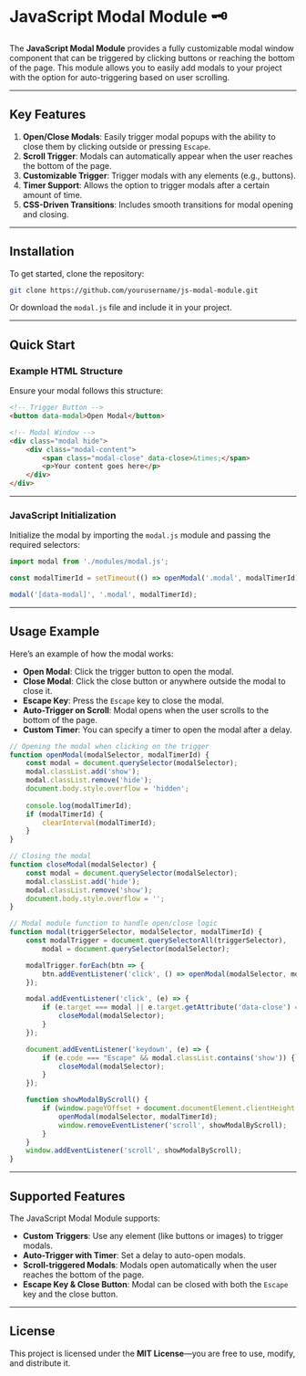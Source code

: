 
# JavaScript Modal Module 🗝️

The **JavaScript Modal Module** provides a fully customizable modal window component that can be triggered by clicking buttons or reaching the bottom of the page. This module allows you to easily add modals to your project with the option for auto-triggering based on user scrolling.

---

## Key Features

1. **Open/Close Modals**: Easily trigger modal popups with the ability to close them by clicking outside or pressing `Escape`. <br>
2. **Scroll Trigger**: Modals can automatically appear when the user reaches the bottom of the page. <br>
3. **Customizable Trigger**: Trigger modals with any elements (e.g., buttons). <br>
4. **Timer Support**: Allows the option to trigger modals after a certain amount of time. <br>
5. **CSS-Driven Transitions**: Includes smooth transitions for modal opening and closing. <br>

---

## Installation

To get started, clone the repository:

```bash
git clone https://github.com/yourusername/js-modal-module.git
```

Or download the `modal.js` file and include it in your project.

---

## Quick Start

### Example HTML Structure

Ensure your modal follows this structure:

```html
<!-- Trigger Button -->
<button data-modal>Open Modal</button>

<!-- Modal Window -->
<div class="modal hide">
    <div class="modal-content">
        <span class="modal-close" data-close>&times;</span>
        <p>Your content goes here</p>
    </div>
</div>
```

---

### JavaScript Initialization

Initialize the modal by importing the `modal.js` module and passing the required selectors:

```javascript
import modal from './modules/modal.js';

const modalTimerId = setTimeout(() => openModal('.modal', modalTimerId), 50000); // Optional: Auto-open after 50s

modal('[data-modal]', '.modal', modalTimerId);
```

---

## Usage Example

Here’s an example of how the modal works:

- **Open Modal**: Click the trigger button to open the modal.
- **Close Modal**: Click the close button or anywhere outside the modal to close it.
- **Escape Key**: Press the `Escape` key to close the modal.
- **Auto-Trigger on Scroll**: Modal opens when the user scrolls to the bottom of the page.
- **Custom Timer**: You can specify a timer to open the modal after a delay.

```javascript
// Opening the modal when clicking on the trigger
function openModal(modalSelector, modalTimerId) {
    const modal = document.querySelector(modalSelector);
    modal.classList.add('show');
    modal.classList.remove('hide');
    document.body.style.overflow = 'hidden';
    
    console.log(modalTimerId);
    if (modalTimerId) {
        clearInterval(modalTimerId);
    }
}

// Closing the modal
function closeModal(modalSelector) {
    const modal = document.querySelector(modalSelector);
    modal.classList.add('hide');
    modal.classList.remove('show');
    document.body.style.overflow = '';
}

// Modal module function to handle open/close logic
function modal(triggerSelector, modalSelector, modalTimerId) {
    const modalTrigger = document.querySelectorAll(triggerSelector),
        modal = document.querySelector(modalSelector);

    modalTrigger.forEach(btn => {
        btn.addEventListener('click', () => openModal(modalSelector, modalTimerId));
    });

    modal.addEventListener('click', (e) => {
        if (e.target === modal || e.target.getAttribute('data-close') == "") {
            closeModal(modalSelector);
        }
    });

    document.addEventListener('keydown', (e) => {
        if (e.code === "Escape" && modal.classList.contains('show')) {
            closeModal(modalSelector);
        }
    });

    function showModalByScroll() {
        if (window.pageYOffset + document.documentElement.clientHeight >= document.documentElement.scrollHeight) {
            openModal(modalSelector, modalTimerId);
            window.removeEventListener('scroll', showModalByScroll);
        }
    }
    window.addEventListener('scroll', showModalByScroll);
}
```

---

## Supported Features

The JavaScript Modal Module supports:

- **Custom Triggers**: Use any element (like buttons or images) to trigger modals.
- **Auto-Trigger with Timer**: Set a delay to auto-open modals.
- **Scroll-triggered Modals**: Modals open automatically when the user reaches the bottom of the page.
- **Escape Key & Close Button**: Modal can be closed with both the `Escape` key and the close button.

---

## License

This project is licensed under the **MIT License**—you are free to use, modify, and distribute it.
